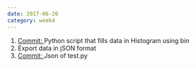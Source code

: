 ```yaml
---
date: 2017-06-20
category: week4
---
```

1. [Commit: ](https://github.com/histogrammar/histogrammar-python/commit/7df739224614d0d6e5d78b0ac39916a57cb63732)Python script that fills data in Histogram using bin
2. Export data in jSON format
3. [Commit: ](https://github.com/histogrammar/histogrammar-python/commit/7cd78ebf7c943f925806aabaef6a788036a84406)Json of test.py
